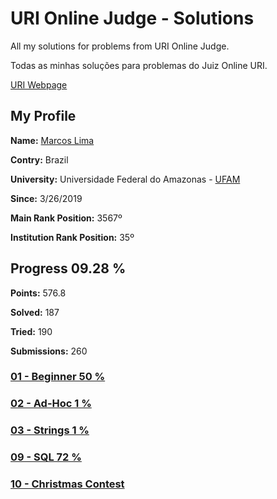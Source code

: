 # URI Online Judge - Solutions

All my solutions for problems from URI Online Judge.

Todas as minhas soluções para problemas do Juiz Online URI.

<a href="https://www.urionlinejudge.com.br/">URI Webpage</a>

## My Profile

<b>Name:</b> <a href="https://www.urionlinejudge.com.br/judge/en/profile/242402">Marcos  Lima</a>

<b>Contry:</b> Brazil

<b>University:</b> Universidade Federal do Amazonas - <a href="https://www.urionlinejudge.com.br/judge/en/users/university/ufam">UFAM</a>

<b>Since:</b> 3/26/2019

<b>Main Rank Position:</b> 3567º

<b>Institution Rank Position:</b> 35º

## Progress 09.28 %

<b>Points:</b> 576.8

<b>Solved:</b> 187

<b>Tried:</b> 190

<b>Submissions:</b> 260

### [01 - Beginner 50 %](https://github.com/limadmarcos/uri-solutions/tree/master/01-beginner)
### [02 - Ad-Hoc 1 %](https://github.com/limadmarcos/uri-solutions/tree/master/02-ad-hoc)
### [03 - Strings 1 %](https://github.com/limadmarcos/uri-solutions/tree/master/03-strings)
### [09 - SQL 72 %](https://github.com/limadmarcos/uri-solutions/tree/master/09-sql)
### [10 - Christmas Contest](https://github.com/limadmarcos/uri-solutions/tree/master/contest-christmas)
